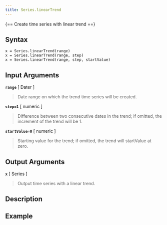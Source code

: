 ```yaml
---
title: Series.linearTrend  
---
```


{== Create time series with linear trend ==}

## Syntax

    x = Series.linearTrend(range)
    x = Series.linearTrend(range, step)
    x = Series.linearTrend(range, step, startValue)


## Input Arguments

__`range`__ [ Dater ]
>
> Date range on which the trend time series will be created.
>

__`step=1`__ [ numeric ]
>
> Difference between two consecutive dates in the trend; if omitted, the
> increment of the trend will be 1.
>

__`startValue=0`__ [ numeric ]
>
> Starting value for the trend; if omitted, the trend will startValue at
> zero.
>


## Output Arguments

__`x`__ [ Series ]
>
> Output time series with a linear trend.
>


## Description


## Example

